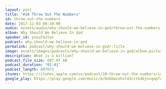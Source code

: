 ```yaml
---
layout: post
title: "#10 Throw Out The Numbers"
id: throw-out-the-numbers
date: 2017-11-03 00:10:00
audio: assets/audio/why-should-we-believe-in-god/throw-out-the-numbers.mp3
album: Why Should We Believe In God
speaker_id: yusufestes
podcast: why-should-we-believe-in-god
permalink: podcast/why-should-we-believe-in-god/:title
image: assets/images/podcasts/why-should-we-believe-in-god/album-picture-small.jpg
description: What is a billion?
podcast_file_size: 807.07 kB
podcast_duration: "01:41"
podcast_length: 807073
itunes: https://itunes.apple.com/us/podcast/10-throw-out-the-numbers/id1312646688?i=1000394707136
google_play: https://play.google.com/music/m/Dokbwzxhvl43cvtk4bjnvqnpfey?t=10_Throw_Out_The_Numbers-Why_Should_We_Believe_In_God
---
```

